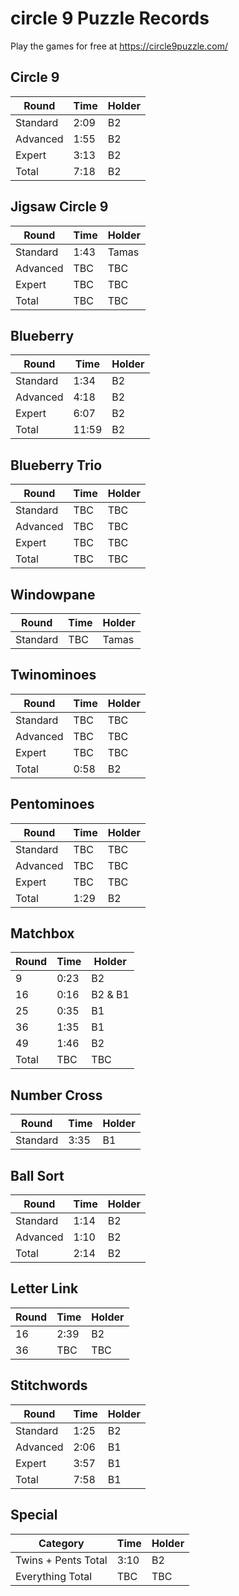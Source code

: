 # circle 9 Puzzle Records

Play the games for free at https://circle9puzzle.com/

## Circle 9 

| Round | Time | Holder |
| ----- | ---- | ------ |
| Standard | 2:09 | B2 |
| Advanced | 1:55 | B2 |
| Expert | 3:13 | B2 |
| Total | 7:18 | B2 |

## Jigsaw Circle 9

| Round | Time | Holder |
| ----- | ---- | ------ |
| Standard | 1:43 | Tamas |
| Advanced | TBC | TBC |
| Expert | TBC | TBC |
| Total | TBC | TBC |

## Blueberry

| Round | Time | Holder |
| ----- | ---- | ------ |
| Standard | 1:34 | B2 |
| Advanced | 4:18 | B2 |
| Expert | 6:07 | B2 |
| Total | 11:59 | B2 |

## Blueberry Trio

| Round | Time | Holder |
| ----- | ---- | ------ |
| Standard | TBC | TBC |
| Advanced | TBC | TBC |
| Expert | TBC | TBC |
| Total | TBC | TBC |

## Windowpane

| Round | Time | Holder |
| ----- | ---- | ------ |
| Standard | TBC | Tamas |

## Twinominoes

| Round | Time | Holder |
| ----- | ---- | ------ |
| Standard | TBC | TBC |
| Advanced | TBC | TBC |
| Expert | TBC | TBC |
| Total | 0:58 | B2 |

## Pentominoes

| Round | Time | Holder |
| ----- | ---- | ------ |
| Standard | TBC | TBC |
| Advanced | TBC | TBC |
| Expert | TBC | TBC |
| Total | 1:29 | B2 |

## Matchbox

| Round | Time | Holder |
| ----- | ---- | ------ |
| 9 | 0:23 | B2 |
| 16 | 0:16 | B2 & B1 |
| 25 | 0:35 | B1 |
| 36 | 1:35 | B1 |
| 49 | 1:46 | B2 |
| Total | TBC | TBC |

## Number Cross

| Round | Time | Holder |
| ----- | ---- | ------ |
| Standard | 3:35 | B1 |

## Ball Sort

| Round | Time | Holder |
| ----- | ---- | ------ |
| Standard | 1:14 | B2 |
| Advanced | 1:10 | B2 |
| Total | 2:14 | B2 |

## Letter Link

| Round | Time | Holder |
| ----- | ---- | ------ |
| 16 | 2:39 | B2 |
| 36 | TBC | TBC |

## Stitchwords

| Round | Time | Holder |
| ----- | ---- | ------ |
| Standard | 1:25 | B2 |
| Advanced | 2:06 | B1 |
| Expert | 3:57 | B1 |
| Total | 7:58 | B1 |

## Special

| Category | Time | Holder |
| ----- | ---- | ------ |
| Twins + Pents Total | 3:10 | B2 |
| Everything Total | TBC | TBC |
